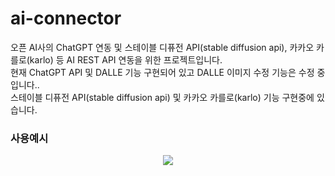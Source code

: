 # ai-connector
오픈 AI사의 ChatGPT 연동 및 스테이블 디퓨전 API(stable diffusion api), 카카오 카를로(karlo) 등 AI REST API 연동을 위한 프로젝트입니다.  
현재 ChatGPT API 및 DALLE 기능 구현되어 있고 DALLE 이미지 수정 기능은 수정 중 입니다..  
스테이블 디퓨전 API(stable diffusion api) 및 카카오 카를로(karlo) 기능 구현중에 있습니다.  

### 사용예시
<p align="center">
    <img src = 'https://github.com/jaebum7396/gpt-connector/assets/38182229/f25549dc-b8c4-461d-b073-4fbb0781fef9' />  
</p>
